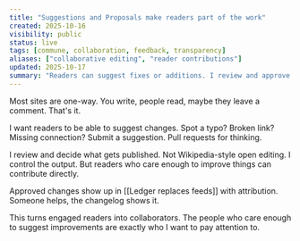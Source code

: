 ```yaml
---
title: "Suggestions and Proposals make readers part of the work"
created: 2025-10-16
visibility: public
status: live
tags: [commune, collaboration, feedback, transparency]
aliases: ["collaborative editing", "reader contributions"]
updated: 2025-10-17
summary: "Readers can suggest fixes or additions. I review and approve. Changes show up in the changelog. Pull requests for thinking."
---
```


Most sites are one-way. You write, people read, maybe they leave a comment. That's it.

I want readers to be able to suggest changes. Spot a typo? Broken link? Missing connection? Submit a suggestion. Pull requests for thinking.

I review and decide what gets published. Not Wikipedia-style open editing. I control the output. But readers who care enough to improve things can contribute directly.

Approved changes show up in [[Ledger replaces feeds]] with attribution. Someone helps, the changelog shows it.

This turns engaged readers into collaborators. The people who care enough to suggest improvements are exactly who I want to pay attention to.
